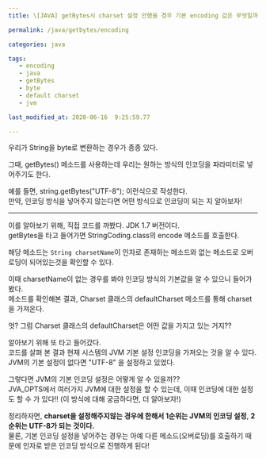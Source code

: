 ```yaml
---
title: \[JAVA] getBytes시 charset 설정 안했을 경우 기본 encoding 값은 무엇일까?

permalink: /java/getbytes/encoding

categories: java

tags:
   - encoding
   - java
   - getBytes
   - byte
   - default charset
   - jvm

last_modified_at: 2020-06-16  9:25:59.77 

---
```


우리가 String을 byte로 변환하는 경우가 종종 있다.  

그때, getBytes() 메소드를 사용하는데 우리는 원하는 방식의 인코딩을 파라미터로 넣어주기도 한다.  

예를 들면,  string.getBytes("UTF-8"); 이런식으로 작성한다.  
만약, 인코딩 방식을 넣어주지 않는다면 어떤 방식으로 인코딩이 되는 지 알아보자!

---

이를 알아보기 위해, 직접 코드를 까봤다.
JDK 1.7 버전이다.  
getBytes을 타고 들어가면 StringCoding.class의 encode 메소드를 호출한다.  

해당 메소드는 `String charsetName`이 인자로 존재하는 메소드와 없는 메소드로 오버로딩이 되어있는것을 확인할 수 있다.  

이때 charsetName이 없는 경우를 봐야 인코딩 방식의 기본값을 알 수 있으니 들어가 봤다.  
메소드를 확인해본 결과, Charset 클래스의 defaultCharset 메소드를 통해 charset을 가져온다.  

엇? 그럼 Charset 클래스의 defaultCharset은 어떤 값을 가지고 있는 거지??

알아보기 위해 또 타고 들어갔다.  
코드를 살펴 본 결과 현재 시스템의  JVM 기본 설정 인코딩을 가져오는 것을 알 수 있다.  
JVM의 기본 설정이 없다면 "UTF-8" 을 설정하고 있었다.

그렇다면 JVM의 기본 인코딩 설정은 어떻게 알 수 있을까??  
JVA_OPTS에서 여러가지 JVM에 대한 설정을 할 수 있는데, 이때 인코딩에 대한 설정도 할 수 가 있다!! (이 방식에 대해 궁금하다면, 더 알아보자!)

정리하자면, **charset을 설정해주지않는 경우에 한해서 1순위는 JVM의 인코딩 설정**, **2순위는 UTF-8가 되는 것이다.**  
물론, 기본 인코딩 설정을 넣어주는 경우는 아예 다른 메소드(오버로딩)를 호출하기 때문에 인자로 받은 인코딩 방식으로 진행하게 된다!



<!--stackedit_data:
eyJoaXN0b3J5IjpbLTIwMzUzNTQyOTQsLTEzNTI4NDQ1MzksLT
E5NDYyNzQ2NF19
-->